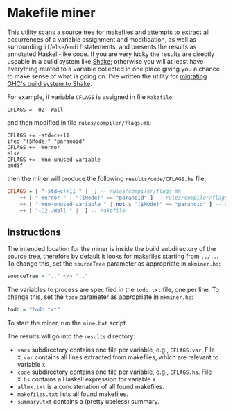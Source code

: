 Makefile miner
==============

This utility scans a source tree for makefiles and attempts to extract all occurrences of a variable assignment and modification, as well as surrounding `if`/`else`/`endif` statements, and presents the results as annotated Haskell-like code. If you are very lucky the results are directly useable in a build system like [Shake](https://github.com/ndmitchell/shake/blob/master/README.md); otherwise you will at least have everything related to a variable collected in one place giving you a chance to make sense of what is going on. I've written the utility for [migrating GHC's build system to Shake](https://github.com/snowleopard/shaking-up-ghc).

For example, if variable `CFLAGS` is assigned in file `Makefile`:
```
CFLAGS = -O2 -Wall
```
and then modified in file `rules/compiler/flags.mk`:
```
CFLAGS += -std=c++11
ifeq "($Mode)" "paranoid"
CFLAGS += -Werror
else
CFLAGS += -Wno-unused-variable
endif
```
then the miner will produce the following `results/code/CFLAGS.hs` file:
```Haskell
CFLAGS = [ "-std=c++11 " |  ] -- rules/compiler/flags.mk
    ++ [ "-Werror " | "($Mode)" == "paranoid" ] -- rules/compiler/flags.mk
    ++ [ "-Wno-unused-variable " | not $ "($Mode)" == "paranoid" ] -- rules/compiler/flags.mk
    ++ [ "-O2 -Wall " |  ] -- Makefile
```

Instructions
------------
The intended location for the miner is inside the build subdirectory of the source tree, therefore by default it looks for makefiles starting from `../..`.  To change this, set the `sourceTree` parameter as appropriate in `mkminer.hs`:
```Haskell
sourceTree = ".." </> ".."
```

The variables to process are specified in the `todo.txt` file, one per line. To change this, set the `todo` parameter as appropriate in `mkminer.hs`:
```Haskell
todo = "todo.txt"
```

To start the miner, run the `mine.bat` script.

The results will go into the `results` directory:
* `vars` subdirectory contains one file per variable, e.g., `CFLAGS.var`. File `X.var` contains all lines extracted from makefiles, which are relevant to variable `X`. 
* `code` subdirectory contains one file per variable, e.g., `CFLAGS.hs`. File `X.hs` contains a Haskell expression for variable `X`.
* `allmk.txt` is a concatenation of all found makefiles.
* `makefiles.txt` lists all found makefiles.
* `summary.txt` contains a (pretty useless) summary.
